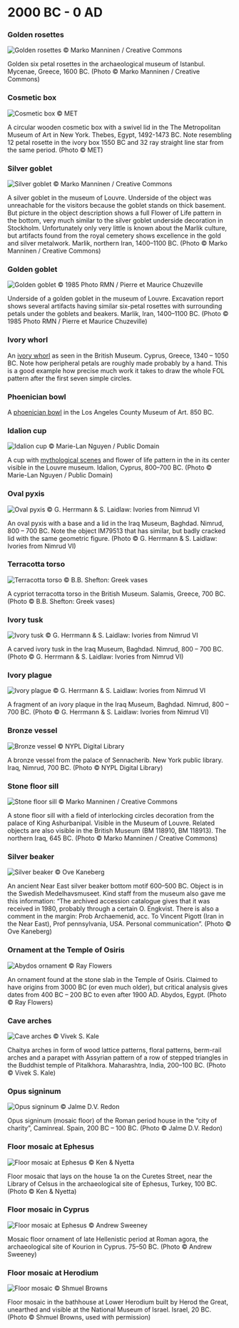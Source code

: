 # 2000 BC - 0 AD


### Golden rosettes

![Golden rosettes © Marko Manninen / Creative Commons](https://floweroflifemystery.files.wordpress.com/2014/09/golden-rosettes.png?w=474)

Golden six petal rosettes in the archaeological museum of Istanbul. Mycenae, Greece, 1600 BC. (Photo © Marko Manninen / Creative Commons)


### Cosmetic box

![Cosmetic box © MET](https://i2.wp.com/media-cache-ak0.pinimg.com/474x/4c/de/b5/4cdeb533532a1dc6a165b6be2379b440.jpg?zoom=2)

A circular wooden cosmetic box with a swivel lid in the The Metropolitan Museum of Art in New York. Thebes, Egypt, 1492-1473 BC. Note resembling 12 petal rosette in the ivory box 1550 BC and 32 ray straight line star from the same period. (Photo © MET)

### Silver goblet

![Silver goblet © Marko Manninen / Creative Commons](https://floweroflifemystery.files.wordpress.com/2014/09/silver-goblet.png?w=474)

A silver goblet in the museum of Louvre. Underside of the object was unreachable for the visitors because the goblet stands on thick basement. But picture in the object description shows a full Flower of Life pattern in the bottom, very much similar to the silver goblet underside decoration in Stockholm. Unfortunately only very little is known about the Marlik culture, but artifacts found from the royal cemetery shows excellence in the gold and silver metalwork. Marlik, northern Iran, 1400–1100 BC. (Photo © Marko Manninen / Creative Commons)


### Golden goblet

![Golden goblet © 1985 Photo RMN / Pierre et Maurice Chuzeville](http://i2.wp.com/media-cache-ec0.pinimg.com/474x/f6/8a/eb/f68aeb808819fa07ae6b17b35d244a8d.jpg)

Underside of a golden goblet in the museum of Louvre. Excavation report shows several artifacts having similar six-petal rosettes with surrounding petals under the goblets and beakers. Marlik, Iran, 1400–1100 BC. (Photo © 1985 Photo RMN / Pierre et Maurice Chuzeville)

### Ivory whorl

An [ivory whorl](http://www.britishmuseum.org/research/collection_online/collection_object_details/collection_image_gallery.aspx?assetId=94799&objectId=452251&partId=1) as seen in the British Museum. Cyprus, Greece, 1340 – 1050 BC. Note how peripheral petals are roughly made probably by a hand. This is a good example how precise much work it takes to draw the whole FOL pattern after the first seven simple circles.

### Phoenician bowl

A [phoenician bowl](http://collections.lacma.org/node/226166) in the Los Angeles County Museum of Art. 850 BC.

### Idalion cup

![Idalion cup © Marie-Lan Nguyen / Public Domain](https://floweroflifemystery.files.wordpress.com/2014/10/nacc88yttocc88kuva-2014-10-16-kello-16-16-17.png?w=474)

A cup with [mythological scenes](https://commons.wikimedia.org/wiki/File:Cup_Idalion_Louvre_N3454.jpg) and flower of life pattern in the in its center visible in the Louvre museum. Idalion, Cyprus, 800–700 BC. (Photo © Marie-Lan Nguyen / Public Domain)

### Oval pyxis

![Oval pyxis © G. Herrmann & S. Laidlaw: Ivories from Nimrud VI](https://floweroflifemystery.files.wordpress.com/2014/12/ovalpyxis.png?w=474)

An oval pyxis with a base and a lid in the Iraq Museum, Baghdad. Nimrud, 800 – 700 BC. Note the object IM79513 that has similar, but badly cracked lid with the same geometric figure. (Photo © G. Herrmann & S. Laidlaw: Ivories from Nimrud VI)

### Terracotta torso

![Terracotta torso © B.B. Shefton: Greek vases](https://floweroflifemystery.files.wordpress.com/2014/12/terracottatorso.png?w=474)

A cypriot terracotta torso in the British Museum. Salamis, Greece, 700 BC. (Photo © B.B. Shefton: Greek vases)

### Ivory tusk

![Ivory tusk © G. Herrmann & S. Laidlaw: Ivories from Nimrud VI](https://floweroflifemystery.files.wordpress.com/2014/12/ivorytusk.png?w=474)

A carved ivory tusk in the Iraq Museum, Baghdad. Nimrud, 800 – 700 BC. (Photo © G. Herrmann & S. Laidlaw: Ivories from Nimrud VI)

### Ivory plague

![Ivory plague © G. Herrmann & S. Laidlaw: Ivories from Nimrud VI](https://floweroflifemystery.files.wordpress.com/2014/09/nacc88yttocc88kuva-2014-9-20-kello-19-39-57.png?w=474)

A fragment of an ivory plaque in the Iraq Museum, Baghdad. Nimrud, 800 – 700 BC. (Photo © G. Herrmann & S. Laidlaw: Ivories from Nimrud VI)

### Bronze vessel

![Bronze vessel © NYPL Digital Library](https://floweroflifemystery.files.wordpress.com/2014/08/bronce-vase.png?w=474)

A bronze vessel from the palace of Sennacherib. New York public library. Iraq, Nimrud, 700 BC. (Photo © NYPL Digital Library)

### Stone floor sill

![Stone floor sill © Marko Manninen / Creative Commons](https://floweroflifemystery.files.wordpress.com/2014/10/doorthreshold.jpg?w=474)

A stone floor sill with a field of interlocking circles decoration from the palace of King Ashurbanipal. Visible in the Museum of Louvre. Related objects are also visible in the British Museum (BM 118910, BM 118913). The northern Iraq, 645 BC. (Photo © Marko Manninen / Creative Commons)

### Silver beaker

![Silver beaker © Ove Kaneberg](https://i0.wp.com/media-cache-ak0.pinimg.com/474x/e0/8c/a4/e08ca42a97a385f74d75ad5deadbeff9.jpg)

An ancient Near East silver beaker bottom motif 600–500 BC. Object is in the Swedish Medelhavsmuseet. Kind staff from the museum also gave me this information: “The archived accession catalogue gives that it was received in 1980, probably through a certain O. Engkvist. There is also a comment in the margin: Prob Archaemenid, acc. To Vincent Pigott (Iran in the Near East), Prof pennsylvania, USA. Personal communication”. (Photo © Ove Kaneberg)

### Ornament at the Temple of Osiris

![Abydos ornament © Ray Flowers](https://i2.wp.com/media-cache-ec0.pinimg.com/474x/3d/a5/12/3da512292556970302ae7bc8b0ace420.jpg)

An ornament found at the stone slab in the Temple of Osiris. Claimed to have origins from 3000 BC (or even much older), but critical analysis gives dates from 400 BC – 200 BC to even after 1900 AD. Abydos, Egypt. (Photo © Ray Flowers)

### Cave arches

![Cave arches © Vivek S. Kale](https://floweroflifemystery.files.wordpress.com/2014/10/nacc88yttocc88kuva-2014-10-16-kello-16-14-19.png?w=474)

Chaitya arches in form of wood lattice patterns, floral patterns, berm-rail arches and a parapet with Assyrian pattern of a row of stepped triangles in the Buddhist temple of Pitalkhora. Maharashtra, India, 200–100 BC. (Photo © Vivek S. Kale)

### Opus signinum

![Opus signinum © Jalme D.V. Redon](https://floweroflifemystery.files.wordpress.com/2014/10/nacc88yttocc88kuva-2014-10-27-kello-15-38-01.png?w=474)

Opus signinum (mosaic floor) of the Roman period house in the “city of charity”, Caminreal. Spain, 200 BC – 100 BC. (Photo © Jalme D.V. Redon)

### Floor mosaic at Ephesus

![Floor mosaic at Ephesus © Ken & Nyetta](https://i0.wp.com/media-cache-ec0.pinimg.com/474x/b2/4f/fb/b24ffb376df5cd71d7c2370f878625f1.jpg)

Floor mosaic that lays on the house 1a on the Curetes Street, near the Library of Celsus in the archaeological site of Ephesus, Turkey, 100 BC. (Photo © Ken & Nyetta)

### Floor mosaic in Cyprus

![Floor mosaic at Ephesus © Andrew Sweeney](https://floweroflifemystery.files.wordpress.com/2014/10/nacc88yttocc88kuva-2014-10-16-kello-16-11-52.png?w=474)

Mosaic floor ornament of late Hellenistic period at Roman agora, the archaeological site of Kourion in Cyprus. 75–50 BC. (Photo © Andrew Sweeney)

### Floor mosaic at Herodium

![Floor mosaic © Shmuel Browns](https://floweroflifemystery.files.wordpress.com/2014/09/mosaic-wolf-museum.jpg?w=474)

Floor mosaic in the bathhouse at Lower Herodium built by Herod the Great, unearthed and visible at the National Museum of Israel. Israel, 20 BC. (Photo © Shmuel Browns, used with permission)
